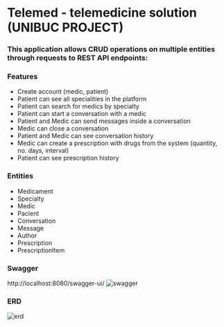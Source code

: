 # Telemed - telemedicine solution (UNIBUC PROJECT)

### This application allows CRUD operations on multiple entities through requests to REST API endpoints:

### Features

- Create account (medic, patient)
- Patient can see all specialities in the platform
- Patient can search for medics by specialty
- Patient can start a conversation with a medic
- Patient and Medic can send messages inside a conversation
- Medic can close a conversation
- Patient and Medic can see conversation history
- Medic can create a prescription with drugs from the system (quantity, no. days, interval)
- Patient can see prescription history

### Entities

- Medicament
- Specialty
- Medic
- Pacient
- Conversation
- Message
- Author
- Prescription
- PrescriptionItem

### Swagger
http://localhost:8080/swagger-ui/
![swagger](https://user-images.githubusercontent.com/18491327/149407058-96b183f9-c2fd-4e7d-ad5b-a7aa61350d28.png)

### ERD
![erd](https://user-images.githubusercontent.com/18491327/149407141-bb4fdafb-9aa8-4b82-8725-7feb81edb0be.png)

